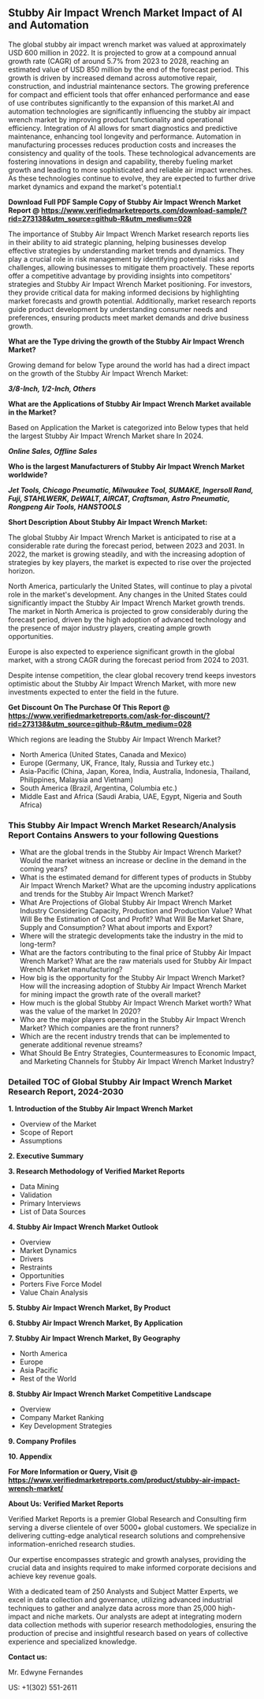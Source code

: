 <h2>Stubby Air Impact Wrench Market Impact of AI and Automation</h2>The global stubby air impact wrench market was valued at approximately USD 600 million in 2022. It is projected to grow at a compound annual growth rate (CAGR) of around 5.7% from 2023 to 2028, reaching an estimated value of USD 850 million by the end of the forecast period. This growth is driven by increased demand across automotive repair, construction, and industrial maintenance sectors. The growing preference for compact and efficient tools that offer enhanced performance and ease of use contributes significantly to the expansion of this market.AI and automation technologies are significantly influencing the stubby air impact wrench market by improving product functionality and operational efficiency. Integration of AI allows for smart diagnostics and predictive maintenance, enhancing tool longevity and performance. Automation in manufacturing processes reduces production costs and increases the consistency and quality of the tools. These technological advancements are fostering innovations in design and capability, thereby fueling market growth and leading to more sophisticated and reliable air impact wrenches. As these technologies continue to evolve, they are expected to further drive market dynamics and expand the market's potential.t</p><p id="" class=""><strong>Download Full PDF Sample Copy of Stubby Air Impact Wrench Market Report @ <a href="https://www.verifiedmarketreports.com/download-sample/?rid=273138&utm_source=github-R&utm_medium=028" target="_blank">https://www.verifiedmarketreports.com/download-sample/?rid=273138&utm_source=github-R&utm_medium=028</a></strong></p><p>The importance of&nbsp;Stubby Air Impact Wrench Market research reports lies in their ability to aid strategic planning, helping businesses develop effective strategies by understanding market trends and dynamics. They play a crucial role in risk management by identifying potential risks and challenges, allowing businesses to mitigate them proactively. These reports offer a competitive advantage by providing insights into competitors' strategies and Stubby Air Impact Wrench Market positioning. For investors, they provide critical data for making informed decisions by highlighting market forecasts and growth potential. Additionally, market research reports guide product development by understanding consumer needs and preferences, ensuring products meet market demands and drive business growth.</p><p><strong>What are the&nbsp;Type driving the growth of the Stubby Air Impact Wrench Market?</strong></p><p id="" class="">Growing demand for below Type around the world has had a direct impact on the growth of the Stubby Air Impact Wrench Market:</p><em><strong>3/8-Inch, 1/2-Inch, Others</strong></em></p><strong>What are the&nbsp;Applications&nbsp;of Stubby Air Impact Wrench Market available in the Market?</strong></p><p id="" class="">Based on Application the Market is categorized into Below types that held the largest Stubby Air Impact Wrench Market share In 2024.</p><em><strong>Online Sales, Offline Sales</strong></em></p><strong>Who is the largest Manufacturers of Stubby Air Impact Wrench Market worldwide?</strong></p><p><em><strong>Jet Tools, Chicago Pneumatic, Milwaukee Tool, SUMAKE, Ingersoll Rand, Fuji, STAHLWERK, DeWALT, AIRCAT, Craftsman, Astro Pneumatic, Rongpeng Air Tools, HANSTOOLS</strong></em></p><p id="" class=""><strong>Short Description About Stubby Air Impact Wrench Market:</strong></p><p>The global Stubby Air Impact Wrench Market is anticipated to rise at a considerable rate during the forecast period, between 2023 and 2031. In 2022, the market is growing steadily, and with the increasing adoption of strategies by key players, the market is expected to rise over the projected horizon.</p><p>North America, particularly the United States, will continue to play a pivotal role in the market's development. Any changes in the United States could significantly impact the Stubby Air Impact Wrench Market growth trends. The market in North America is projected to grow considerably during the forecast period, driven by the high adoption of advanced technology and the presence of major industry players, creating ample growth opportunities.</p><p>Europe is also expected to experience significant growth in the global market, with a strong CAGR during the forecast period from 2024 to 2031.</p><p>Despite intense competition, the clear global recovery trend keeps investors optimistic about the Stubby Air Impact Wrench Market, with more new investments expected to enter the field in the future.</p><p id="" class=""><strong>Get Discount On The Purchase Of This Report @ <a href="https://www.verifiedmarketreports.com/ask-for-discount/?rid=273138&utm_source=github-R&utm_medium=028" target="_blank">https://www.verifiedmarketreports.com/ask-for-discount/?rid=273138&utm_source=github-R&utm_medium=028</a></strong></p>Which regions are leading the Stubby Air Impact Wrench Market?</p><ul><li>North America (United States, Canada and Mexico)</li><li>Europe (Germany, UK, France, Italy, Russia and Turkey etc.)</li><li>Asia-Pacific (China, Japan, Korea, India, Australia, Indonesia, Thailand, Philippines, Malaysia and Vietnam)</li><li>South America (Brazil, Argentina, Columbia etc.)</li><li>Middle East and Africa (Saudi Arabia, UAE, Egypt, Nigeria and South Africa)</li></ul><h3 id="" class="">This Stubby Air Impact Wrench Market Research/Analysis Report Contains Answers to your following Questions</h3><ul><li>What are the global trends in the Stubby Air Impact Wrench Market? Would the market witness an increase or decline in the demand in the coming years?</li><li>What is the estimated demand for different types of products in Stubby Air Impact Wrench Market? What are the upcoming industry applications and trends for the Stubby Air Impact Wrench Market?</li><li>What Are Projections of Global Stubby Air Impact Wrench Market Industry Considering Capacity, Production and Production Value? What Will Be the Estimation of Cost and Profit? What Will Be Market Share, Supply and Consumption? What about imports and Export?</li><li>Where will the strategic developments take the industry in the mid to long-term?</li><li>What are the factors contributing to the final price of Stubby Air Impact Wrench Market? What are the raw materials used for Stubby Air Impact Wrench Market manufacturing?</li><li>How big is the opportunity for the Stubby Air Impact Wrench Market? How will the increasing adoption of Stubby Air Impact Wrench Market for mining impact the growth rate of the overall market?</li><li>How much is the global Stubby Air Impact Wrench Market worth? What was the value of the market In 2020?</li><li>Who are the major players operating in the Stubby Air Impact Wrench Market? Which companies are the front runners?</li><li>Which are the recent industry trends that can be implemented to generate additional revenue streams?</li><li>What Should Be Entry Strategies, Countermeasures to Economic Impact, and Marketing Channels for Stubby Air Impact Wrench Market Industry?</li></ul><h3 id="" class="">Detailed TOC of Global Stubby Air Impact Wrench Market Research Report, 2024-2030</h3><p id="" class=""><strong>1. Introduction of the Stubby Air Impact Wrench Market</strong></p><ul><li>Overview of the Market</li><li>Scope of Report</li><li>Assumptions</li></ul><p id="" class=""><strong>2. Executive Summary</strong></p><p id="" class=""><strong>3. Research Methodology of Verified Market Reports</strong></p><ul><li>Data Mining</li><li>Validation</li><li>Primary Interviews</li><li>List of Data Sources</li></ul><p id="" class=""><strong>4. Stubby Air Impact Wrench Market Outlook</strong></p><ul><li>Overview</li><li>Market Dynamics</li><li>Drivers</li><li>Restraints</li><li>Opportunities</li><li>Porters Five Force Model</li><li>Value Chain Analysis</li></ul><p id="" class=""><strong>5. Stubby Air Impact Wrench Market, By Product</strong></p><p id="" class=""><strong>6. Stubby Air Impact Wrench Market, By Application</strong></p><p id="" class=""><strong>7. Stubby Air Impact Wrench Market, By Geography</strong></p><ul><li>North America</li><li>Europe</li><li>Asia Pacific</li><li>Rest of the World</li></ul><p id="" class=""><strong>8. Stubby Air Impact Wrench Market Competitive Landscape</strong></p><ul><li>Overview</li><li>Company Market Ranking</li><li>Key Development Strategies</li></ul><p id="" class=""><strong>9. Company Profiles</strong></p><p id="" class=""><strong>10. Appendix</strong></p><p id="" class=""><strong>For More Information or Query, Visit @ <a href="https://www.verifiedmarketreports.com/product/stubby-air-impact-wrench-market/" target="_blank">https://www.verifiedmarketreports.com/product/stubby-air-impact-wrench-market/</a></strong></p><p id="" class=""><strong>About Us: Verified Market Reports</strong></p><p id="" class="">Verified Market Reports is a premier Global Research and Consulting firm serving a diverse clientele of over 5000+ global customers. We specialize in delivering cutting-edge analytical research solutions and comprehensive information-enriched research studies.</p><p id="" class="">Our expertise encompasses strategic and growth analyses, providing the crucial data and insights required to make informed corporate decisions and achieve key revenue goals.</p><p id="" class="">With a dedicated team of 250 Analysts and Subject Matter Experts, we excel in data collection and governance, utilizing advanced industrial techniques to gather and analyze data across more than 25,000 high-impact and niche markets. Our analysts are adept at integrating modern data collection methods with superior research methodologies, ensuring the production of precise and insightful research based on years of collective experience and specialized knowledge.</p><p id="" class=""><strong>Contact us:</strong></p><p id="" class="">Mr. Edwyne Fernandes</p><p id="" class="">US: +1(302) 551-2611</p>
